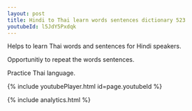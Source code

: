 ```yaml
---
layout: post
title: Hindi to Thai learn words sentences dictionary 523 
youtubeId: l5JdY5Pxdqk
---
```

 
 
Helps to learn Thai words and sentences for Hindi speakers.

Opportunitiy to repeat the words sentences. 

Practice Thai language. 
 
{% include youtubePlayer.html id=page.youtubeId %}
 
 
{% include analytics.html %}